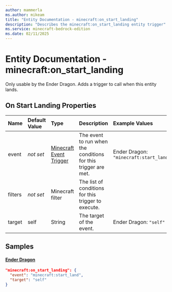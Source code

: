 ```yaml
---
author: mammerla
ms.author: mikeam
title: "Entity Documentation - minecraft:on_start_landing"
description: "Describes the minecraft:on_start_landing entity trigger"
ms.service: minecraft-bedrock-edition
ms.date: 02/11/2025 
---
```


# Entity Documentation - minecraft:on_start_landing

Only usable by the Ender Dragon. Adds a trigger to call when this entity lands.


## On Start Landing Properties

|Name       |Default Value |Type |Description |Example Values |
|:----------|:-------------|:----|:-----------|:------------- |
| event | *not set* | [Minecraft Event Trigger](../Definitions/NestedTables/triggers.md) | The event to run when the conditions for this trigger are met. | Ender Dragon: `"minecraft:start_land"` | 
| filters | *not set* | Minecraft filter | The list of conditions for this trigger to execute. |  | 
| target | self | String | The target of the event. | Ender Dragon: `"self"` | 

## Samples

#### [Ender Dragon](https://github.com/Mojang/bedrock-samples/tree/preview/behavior_pack/entities/ender_dragon.json)


```json
"minecraft:on_start_landing": {
  "event": "minecraft:start_land",
  "target": "self"
}
```
